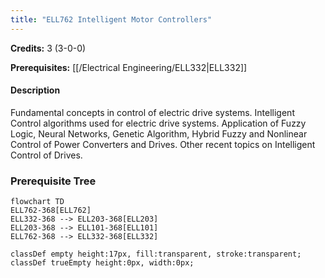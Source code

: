 ```yaml
---
title: "ELL762 Intelligent Motor Controllers"
---
```

**Credits:** 3 (3-0-0)

**Prerequisites:** [[/Electrical Engineering/ELL332|ELL332]]

#### Description
Fundamental concepts in control of electric drive systems. Intelligent Control algorithms used for electric drive systems. Application of Fuzzy Logic, Neural Networks, Genetic Algorithm, Hybrid Fuzzy and Nonlinear Control of Power Converters and Drives. Other recent topics on Intelligent Control of Drives.

### Prerequisite Tree

```mermaid
flowchart TD
ELL762-368[ELL762]
ELL332-368 --> ELL203-368[ELL203]
ELL203-368 --> ELL101-368[ELL101]
ELL762-368 --> ELL332-368[ELL332]

classDef empty height:17px, fill:transparent, stroke:transparent;
classDef trueEmpty height:0px, width:0px;
```